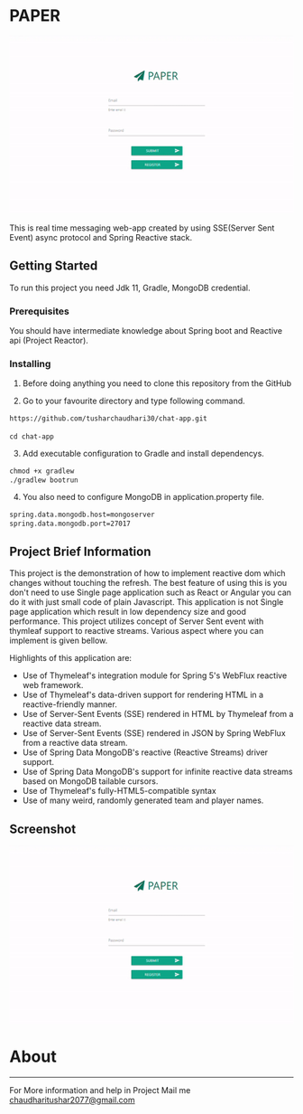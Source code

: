 # PAPER
![Image](https://github.com/tusharchaudhari30/chat-app/blob/master/doc/chat-app.gif)



This is real time messaging web-app created by using SSE(Server Sent Event) async protocol and Spring Reactive stack.
## Getting Started

To run this project you need Jdk 11, Gradle, MongoDB credential.

### Prerequisites

You should have intermediate knowledge about Spring boot and Reactive api (Project Reactor).

### Installing

1. Before doing anything you need to clone this repository from the GitHub


2. Go to your favourite directory and type following command.
```
https://github.com/tusharchaudhari30/chat-app.git

cd chat-app

```
3. Add executable configuration to Gradle and install dependencys.
```
chmod +x gradlew
./gradlew bootrun
```
4. You also need to configure MongoDB in application.property file.
```
spring.data.mongodb.host=mongoserver
spring.data.mongodb.port=27017
```

## Project Brief Information

This project is the demonstration of how to implement reactive dom which changes without touching the refresh.
The best feature of using this is you don't need to use Single page application such as React or Angular you can do it with just
small code of plain Javascript. This application is not Single page application which result in low dependency size and good performance. This project utilizes concept of Server Sent event with thymleaf support to reactive streams. Various aspect where
you can implement is given bellow.

Highlights of this application are:
   * Use of Thymeleaf's integration module for Spring 5's WebFlux reactive web framework.
   * Use of Thymeleaf's data-driven support for rendering HTML in a reactive-friendly manner.
   * Use of Server-Sent Events (SSE) rendered in HTML by Thymeleaf from a reactive data stream.
   * Use of Server-Sent Events (SSE) rendered in JSON by Spring WebFlux from a reactive data stream.
   * Use of Spring Data MongoDB's reactive (Reactive Streams) driver support.
   * Use of Spring Data MongoDB's support for infinite reactive data streams based on MongoDB tailable cursors.
   * Use of Thymeleaf's fully-HTML5-compatible syntax
   * Use of many weird, randomly generated team and player names.
   
  
## Screenshot
![Image](https://github.com/tusharchaudhari30/chat-app/blob/master/doc/chat-app.gif)
# About
----
For More information and help in Project Mail me chaudharitushar2077@gmail.com
  
  

